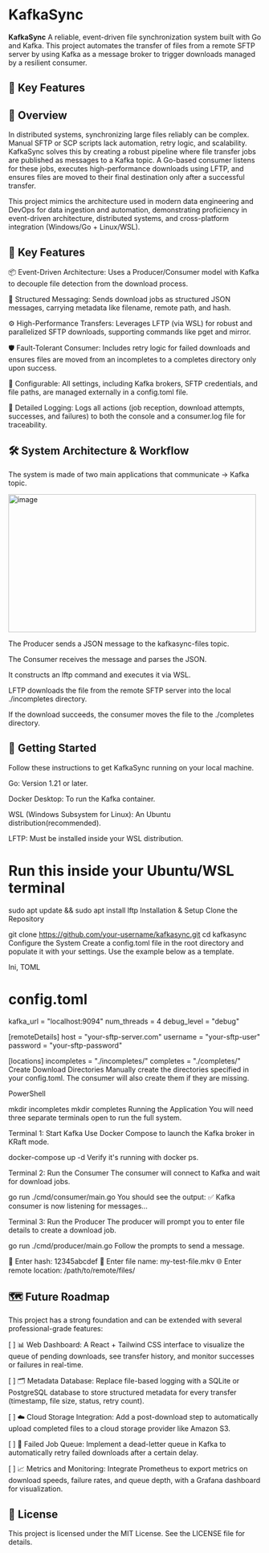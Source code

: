 # KafkaSync

**KafkaSync** A reliable, event-driven file synchronization system built with Go and Kafka. This project automates the transfer of files from a remote SFTP server by using Kafka as a message broker to trigger downloads managed by a resilient consumer.
## 🚀 Key Features

## 📖 Overview
In distributed systems, synchronizing large files reliably can be complex. Manual SFTP or SCP scripts lack automation, retry logic, and scalability. KafkaSync solves this by creating a robust pipeline where file transfer jobs are published as messages to a Kafka topic. A Go-based consumer listens for these jobs, executes high-performance downloads using LFTP, and ensures files are moved to their final destination only after a successful transfer.

This project mimics the architecture used in modern data engineering and DevOps for data ingestion and automation, demonstrating proficiency in event-driven architecture, distributed systems, and cross-platform integration (Windows/Go + Linux/WSL).

## 🚀 Key Features
📦 Event-Driven Architecture: Uses a Producer/Consumer model with Kafka to decouple file detection from the download process.

📨 Structured Messaging: Sends download jobs as structured JSON messages, carrying metadata like filename, remote path, and hash.

⚙️ High-Performance Transfers: Leverages LFTP (via WSL) for robust and parallelized SFTP downloads, supporting commands like pget and mirror.

🛡️ Fault-Tolerant Consumer: Includes retry logic for failed downloads and ensures files are moved from an incompletes to a completes directory only upon success.

🔧 Configurable: All settings, including Kafka brokers, SFTP credentials, and file paths, are managed externally in a config.toml file.

📝 Detailed Logging: Logs all actions (job reception, download attempts, successes, and failures) to both the console and a consumer.log file for traceability.

## 🛠️ System Architecture & Workflow
The system is made of two main applications that communicate -> Kafka topic.

<img width="493" height="275" alt="image" src="https://github.com/user-attachments/assets/b40e857e-c822-4051-846f-6ba07554a8f3" />

The Producer sends a JSON message to the kafkasync-files topic.

The Consumer receives the message and parses the JSON.

It constructs an lftp command and executes it via WSL.

LFTP downloads the file from the remote SFTP server into the local ./incompletes directory.

If the download succeeds, the consumer moves the file to the ./completes directory.


## 🔧 Getting Started
Follow these instructions to get KafkaSync running on your local machine.

Go: Version 1.21 or later.

Docker Desktop: To run the Kafka container.

WSL (Windows Subsystem for Linux): An Ubuntu distribution(recommended).

LFTP: Must be installed inside your WSL distribution.


# Run this inside your Ubuntu/WSL terminal
sudo apt update && sudo apt install lftp
Installation & Setup
Clone the Repository

git clone https://github.com/your-username/kafkasync.git
cd kafkasync
Configure the System Create a config.toml file in the root directory and populate it with your settings. Use the example below as a template.

Ini, TOML

# config.toml

kafka_url = "localhost:9094"
num_threads = 4
debug_level = "debug"

[remoteDetails]
host = "your-sftp-server.com"
username = "your-sftp-user"
password = "your-sftp-password"

[locations]
incompletes = "./incompletes/"
completes = "./completes/"
Create Download Directories Manually create the directories specified in your config.toml. 
The consumer will also create them if they are missing.

PowerShell

mkdir incompletes
mkdir completes
Running the Application
You will need three separate terminals open to run the full system.

Terminal 1: Start Kafka Use Docker Compose to launch the Kafka broker in KRaft mode.

docker-compose up -d
Verify it's running with docker ps.

Terminal 2: Run the Consumer The consumer will connect to Kafka and wait for download jobs.


go run ./cmd/consumer/main.go
You should see the output: ✅ Kafka consumer is now listening for messages...

Terminal 3: Run the Producer The producer will prompt you to enter file details to create a download job.

go run ./cmd/producer/main.go
Follow the prompts to send a message.

🔢 Enter hash: 12345abcdef
📄 Enter file name: my-test-file.mkv
🌐 Enter remote location: /path/to/remote/files/



## 🗺️ Future Roadmap
This project has a strong foundation and can be extended with several professional-grade features:

[ ] 📊 Web Dashboard: A React + Tailwind CSS interface to visualize the queue of pending downloads, see transfer history, and monitor successes or failures in real-time.

[ ] 🗂️ Metadata Database: Replace file-based logging with a SQLite or PostgreSQL database to store structured metadata for every transfer (timestamp, file size, status, retry count).

[ ] ☁️ Cloud Storage Integration: Add a post-download step to automatically upload completed files to a cloud storage provider like Amazon S3.

[ ] 🔄 Failed Job Queue: Implement a dead-letter queue in Kafka to automatically retry failed downloads after a certain delay.

[ ] 📈 Metrics and Monitoring: Integrate Prometheus to export metrics on download speeds, failure rates, and queue depth, with a Grafana dashboard for visualization.

## 📜 License
This project is licensed under the MIT License. See the LICENSE file for details.


